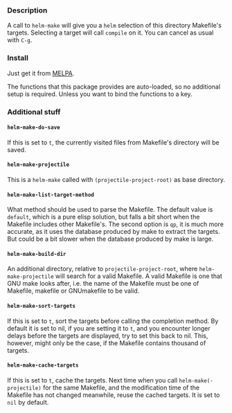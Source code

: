 ### Description

A call to `helm-make` will give you a `helm` selection of this directory
Makefile's targets. Selecting a target will call `compile` on it.
You can cancel as usual with `C-g`.

### Install

Just get it from [MELPA](http://melpa.org/).

The functions that this package provides are auto-loaded, so no
additional setup is required. Unless you want to bind the functions to
a key.

### Additional stuff

#### `helm-make-do-save`

If this is set to `t`, the currently visited files from Makefile's
directory will be saved.

#### `helm-make-projectile`

This is a `helm-make` called with `(projectile-project-root)` as base directory.

#### `helm-make-list-target-method`

What method should be used to parse the Makefile. The default value is
`default`, which is a pure elisp solution, but falls a bit short when the
Makefile includes other Makefile's. The second option is `qp`, it is much more
accurate, as it uses the database produced by make to extract the
targets. But could be a bit slower when the database produced by make is large.

#### `helm-make-build-dir`

An additional directory, relative to `projectile-project-root`, where
`helm-make-projectile` will search for a valid Makefile. A valid Makefile is
one that GNU make looks after, i.e. the name of the Makefile must be one of
Makefile, makefile or GNUmakefile to be valid.

#### `helm-make-sort-targets`

If this is set to `t`, sort the targets before calling the completion method.
By default it is set to nil, if you are setting it to `t`, and you encounter
longer delays before the targets are displayed, try to set this back to nil.
This, however, might only be the case, if the Makefile contains thousand of
targets.

#### `helm-make-cache-targets`

If this is set to `t`, cache the targets. Next time when you call
`helm-make(-projectile)` for the same Makefile, and the modification time of
the Makefile has not changed meanwhile, reuse the cached targets.
It is set to `nil` by default.
